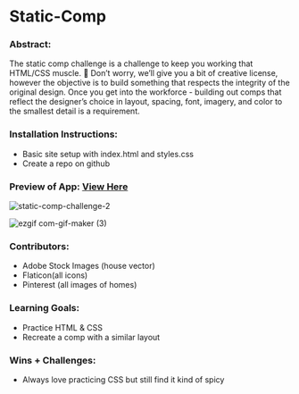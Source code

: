 # Static-Comp 
### Abstract:

The static comp challenge is a challenge to keep you working that HTML/CSS muscle. :muscle: Don’t worry, we’ll give you a bit of creative license, however the objective is to build something that respects the integrity of the original design. Once you get into the workforce - building out comps that reflect the designer’s choice in layout, spacing, font, imagery, and color to the smallest detail is a requirement.

### Installation Instructions:

- Basic site setup with index.html and styles.css
- Create a repo on github

### Preview of App: [View Here](https://jheidepriem.github.io/Static-Comp/)

![static-comp-challenge-2](https://user-images.githubusercontent.com/108428451/207728946-3987fe86-18ea-489d-bc8f-317bd4dafef0.jpeg)

![ezgif com-gif-maker (3)](https://user-images.githubusercontent.com/108428451/207737392-d9da75ea-01db-4cd6-9480-36786240ff6e.gif)


### Contributors:

- Adobe Stock Images (house vector)
- Flaticon(all icons)
- Pinterest (all images of homes)

### Learning Goals:

- Practice HTML & CSS
- Recreate a comp with a similar layout

### Wins + Challenges:

- Always love practicing CSS but still find it kind of spicy
